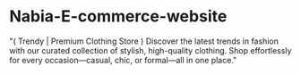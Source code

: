 # Nabia-E-commerce-website
"( Trendy | Premium Clothing Store ) Discover the latest trends in fashion with our curated collection of stylish, high-quality clothing. Shop effortlessly for every occasion—casual, chic, or formal—all in one place."

